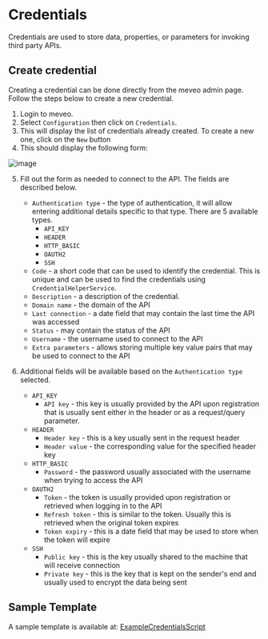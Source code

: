 # Credentials
Credentials are used to store data, properties, or parameters for invoking third party APIs.

## Create credential
Creating a credential can be done directly from the meveo admin page. Follow the steps below to create a new credential.

1. Login to meveo.
2. Select `Configuration` then click on `Credentials`.
3. This will display the list of credentials already created. To create a new one, click on the `New` button
4. This should display the following form:

![image](https://user-images.githubusercontent.com/6660853/229021964-19506463-194f-410a-8415-c4d4f467f2a3.png)

5. Fill out the form as needed to connect to the API.  The fields are described below.
    - `Authentication type` - the type of authentication, it will allow entering additional details specific to that type.  There are 5 available types.
      - `API_KEY`
      - `HEADER`
      - `HTTP_BASIC`
      - `OAUTH2`
      - `SSH`
    - `Code` - a short code that can be used to identify the credential.  This is unique and can be used to find the credentials using `CredentialHelperService`.
    - `Description` - a description of the credential.
    - `Domain name` - the domain of the API
    - `Last connection` - a date field that may contain the last time the API was accessed
    - `Status` - may contain the status of the API
    - `Username` - the username used to connect to the API
    - `Extra parameters` - allows storing multiple key value pairs that may be used to connect to the API

6. Additional fields will be available based on the `Authentication type` selected.
    - `API_KEY`
      - `API key` - this key is usually provided by the API upon registration that is usually sent either in the header or as a request/query parameter.
    - `HEADER`
      - `Header key` - this is a key usually sent in the request header
      - `Header value` - the corresponding value for the specified header key
    - `HTTP_BASIC`
      - `Password` - the password usually associated with the username when trying to access the API
    - `OAUTH2`
      - `Token` - the token is usually provided upon registration or retrieved when logging in to the API
      - `Refresh token` - this is similar to the token. Usually this is retrieved when the original token expires
      - `Token expiry` - this is a date field that may be used to store when the token will expire
    - `SSH`
      - `Public key` - this is the key usually shared to the machine that will receive connection
      - `Private key` - this is the key that is kept on the sender's end and usually used to encrypt the data being sent


## Sample Template
A sample template is available at: [ExampleCredentialsScript](https://github.com/meveo-org/meveo.github.io/blob/master/functions/ExampleCredentialsScript.java)

